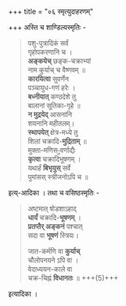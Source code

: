 +++
title = "०६ स्मृत्युदाहरणम्"

+++
अस्ति च शाण्डिल्यस्मृतिः -  

> पशु-पुत्रादिकं सर्वं  
गृहोपकरणानि च ।  
**अङ्कयेच्** छङ्क-चक्राभ्यां  
नाम कुर्याच् च वैष्णवम् ॥  
**कारयित्वा** सुवर्णेन  
पञ्चायुध-गणं हरेः ।  
**बध्नीयात्** कण्ठदेशे तु  
बालानां सूतिका-गृहे ॥  
**न मुद्रयेद्** आसनानि  
शयनानि महीतलम्।  
**स्थापयेत्** क्षेत्र-मध्ये तु  
शिलां चक्रादि-**मुद्रिताम्** ॥  
मुक्ता-मणिस-ुवर्णाद्यैः  
**कृत्वा** चक्रादिभूषणम् ।  
यथार्हं **बिभृयुस्** सर्वे  
पुमांसस् स्त्रीजनोऽपि च ॥  

इत्य्-आदिका । तथा च वसिष्ठस्मृतिः -  

> अष्टमात् षोडशाऽहाद्  
> **धार्यं** चक्रादि-**भूषणम्** ।  
> **प्रतप्तैर् अङ्कनं** पश्चात्  
> सदा वा **भूषणं** स्त्रियः।  
>
> जात-कर्मणि वा **कुर्याच्**  
> चौलोपनयने ऽपि वा ।  
> वेदाध्ययन-काले वा  
> चक्र-चिह्नं **विधानतः** ॥ +++(5)+++

इत्यादिका ।